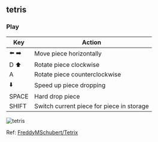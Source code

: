 ## tetris

### Play
| Key | Action |
| - | - |
| ⬅️ ➡️ | Move piece horizontally |
| D ⬆️ | Rotate piece clockwise |
| A | Rotate piece counterclockwise |
| ⬇️ | Speed up piece dropping |
| SPACE | Hard drop piece |
| SHIFT | Switch current piece for piece in storage |

![tetris](https://github.com/user-attachments/assets/4721235f-15ab-4ac7-9bb1-c86d2bc7f4ae)

Ref: [FreddyMSchubert/Tetrix](https://github.com/FreddyMSchubert/Tetrix)
